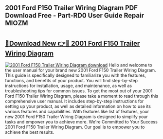 ## 2001 Ford F150 Trailer Wiring Diagram PDF Download Free - Part-RD0 User Guide Repair MIOZM

# <h2><a href="http://dfoj8tf.blite.top/?on=2001+Ford+F150+Trailer+Wiring+Diagram">🔗Download New 👉🔴 2001 Ford F150 Trailer Wiring Diagram</a></h2>

[![2001 Ford F150 Trailer Wiring Diagram download](https://i.imgur.com/lujVjoI.png)](http://dfoj8tf.blite.top/?on=2001+Ford+F150+Trailer+Wiring+Diagram)
Hello and welcome to the user manual for your brand new 2001 Ford F150 Trailer Wiring Diagram. This guide is specifically designed to familiarize you with the features, functions, and benefits of your product. You will find step-by-step instructions for installation, usage, and maintenance, as well as troubleshooting tips for common issues. To get the most out of your 2001 Ford F150 Trailer Wiring Diagram, please take a moment to read through this comprehensive user manual. It includes step-by-step instructions for setting up your product, as well as detailed information on how to use its various features and capabilities. With features like list of features, your new 2001 Ford F150 Trailer Wiring Diagram is designed to simplify your tasks and empower you to achieve more. We're Committed to Your Success 2001 Ford F150 Trailer Wiring Diagram. Our goal is to empower you to achieve the best results.
